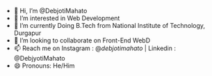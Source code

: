 - 👋 Hi, I’m @DebjotiMahato
- 👀 I’m interested in Web Development
- 🌱 I’m currently Doing B.Tech from National Institute of Technology, Durgapur
- 💞️ I’m looking to collaborate on Front-End WebD
- 📫 Reach me on Instagram : @_debjotimahato_     |      Linkedin : @DebjyotiMahato
- 😄 Pronouns: He/Him

<!---
DebjotiMahato/DebjotiMahato is a ✨ special ✨ repository because its `README.md` (this file) appears on your GitHub profile.
You can click the Preview link to take a look at your changes.
--->
